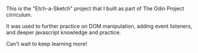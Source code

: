 This is the "Etch-a-Sketch" project that I built as part of The Odin Project cirriculum.

It was used to further practice on DOM manipulation, adding event listeners, and deeper javascript knowledge and practice.

Can't wait to keep learning more!